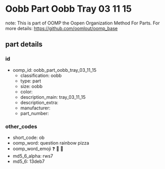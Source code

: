 # Oobb Part Oobb Tray 03 11 15  

note: This is part of OOMP the Oopen Organization Method For Parts. For more details: https://github.com/oomlout/oomp_base

##  part details





### id
* oomp_id: oobb_part_oobb_tray_03_11_15
  * classification: oobb
  * type: part
  * size: oobb
  * color: 
  * description_main: tray_03_11_15
  * description_extra: 
  * manufacturer: 
  * part_number: 

### other_codes
* short_code: ob
* oomp_word: question rainbow pizza
* oomp_word_emoji :question: :rainbow: :pizza:
* md5_6_alpha: rws7
* md5_6: 13deb7